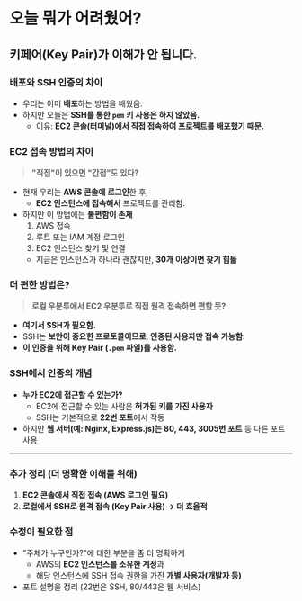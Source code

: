 # **오늘 뭐가 어려웠어?**  

## **키페어(Key Pair)가 이해가 안 됩니다.**  

### **배포와 SSH 인증의 차이**  
- 우리는 이미 **배포**하는 방법을 배웠음.  
- 하지만 오늘은 **SSH를 통한 `pem` 키 사용은 하지 않았음.**  
  - 이유: **EC2 콘솔(터미널)에서 직접 접속하여 프로젝트를 배포했기 때문.**  

### **EC2 접속 방법의 차이**  
> **"직접"이 있으면 "간접"도 있다?**  
- 현재 우리는 **AWS 콘솔에 로그인**한 후,  
  - **EC2 인스턴스에 접속해서** 프로젝트를 관리함.  
- 하지만 이 방법에는 **불편함이 존재**  
  1. AWS 접속  
  2. 루트 또는 IAM 계정 로그인  
  3. EC2 인스턴스 찾기 및 연결  
  - 지금은 인스턴스가 하나라 괜찮지만, **30개 이상이면 찾기 힘듦**  

### **더 편한 방법은?**  
> **로컬 우분투에서 EC2 우분투로 직접 원격 접속하면 편할 듯?**  
- **여기서 SSH가 필요함.**  
- SSH는 **보안이 중요한 프로토콜이므로, 인증된 사용자만 접속 가능함.**  
- **이 인증을 위해 Key Pair (`.pem` 파일)를 사용함.**  

### **SSH에서 인증의 개념** 

- **누가 EC2에 접근할 수 있는가?**  
  - EC2에 접근할 수 있는 사람은 **허가된 키를 가진 사용자**  
  - SSH는 기본적으로 **22번 포트**에서 작동  
- 하지만 **웹 서버(예: Nginx, Express.js)는 80, 443, 3005번 포트** 등 다른 포트 사용  

---

### **추가 정리 (더 명확한 이해를 위해)**  
1. **EC2 콘솔에서 직접 접속 (AWS 로그인 필요)**
2. **로컬에서 SSH로 원격 접속 (Key Pair 사용) → 더 효율적**  

### **수정이 필요한 점**  
- "주체가 누구인가?"에 대한 부분을 좀 더 명확하게  
  - AWS의 **EC2 인스턴스를 소유한 계정**과  
  - 해당 인스턴스에 SSH 접속 권한을 가진 **개별 사용자(개발자 등)**  
- 포트 설명을 정리 (22번은 SSH, 80/443은 웹 서비스)  
